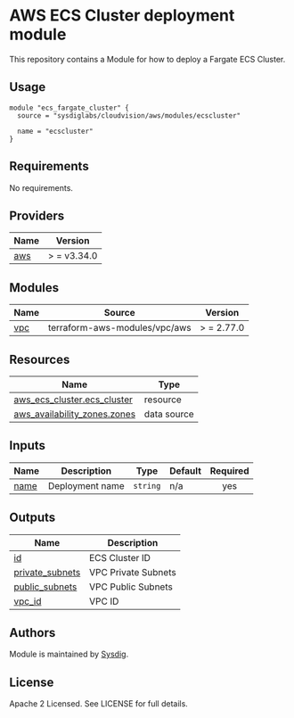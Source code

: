 # AWS ECS Cluster deployment module

This repository contains a Module for how to deploy a Fargate ECS Cluster.

## Usage

```hcl
module "ecs_fargate_cluster" {
  source = "sysdiglabs/cloudvision/aws/modules/ecscluster"

  name = "ecscluster"
}
```

## Requirements

No requirements.

## Providers

| Name                                              | Version         |
| ------------------------------------------------- | --------------- |
| <a name="provider_aws"></a> [aws](#provider\_aws) | > = v3.34.0     |

## Modules

| Name                                          | Source                        | Version    |
| --------------------------------------------- | ----------------------------- | ---------- |
| <a name="module_vpc"></a> [vpc](#module\_vpc) | terraform-aws-modules/vpc/aws | > = 2.77.0 |

## Resources

| Name                                                                                                                              | Type        |
| --------------------------------------------------------------------------------------------------------------------------------- | ----------- |
| [aws_ecs_cluster.ecs_cluster](https://registry.terraform.io/providers/hashicorp/aws/latest/docs/resources/ecs_cluster)            | resource    |
| [aws_availability_zones.zones](https://registry.terraform.io/providers/hashicorp/aws/latest/docs/data-sources/availability_zones) | data source |

## Inputs

| Name                                           | Description     | Type     | Default | Required |
| ---------------------------------------------- | --------------- | -------- | ------- |:--------:|
| <a name="input_name"></a> [name](#input\_name) | Deployment name | `string` | n/a     |   yes    |

## Outputs

| Name                                                                                | Description         |
| ----------------------------------------------------------------------------------- | ------------------- |
| <a name="output_id"></a> [id](#output\_id)                                          | ECS Cluster ID      |
| <a name="output_private_subnets"></a> [private\_subnets](#output\_private\_subnets) | VPC Private Subnets |
| <a name="output_public_subnets"></a> [public\_subnets](#output\_public\_subnets)    | VPC Public Subnets  |
| <a name="output_vpc_id"></a> [vpc\_id](#output\_vpc\_id)                            | VPC ID              |

## Authors

Module is maintained by [Sysdig](https://sysdig.com).

## License

Apache 2 Licensed. See LICENSE for full details.